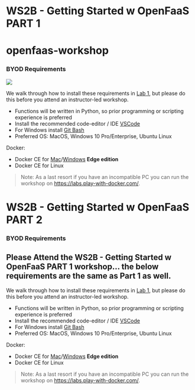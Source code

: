 # WS2B - Getting Started w OpenFaaS PART 1

# openfaas-workshop

### BYOD Requirements

![](https://github.com/openfaas/media/raw/master/OpenFaaS_Magnet_3_1_png.png)

We walk through how to install these requirements in [Lab 1](./lab1.md), but please do this before you attend an instructor-led workshop.

* Functions will be written in Python, so prior programming or scripting experience is preferred 
* Install the recommended code-editor / IDE [VSCode](https://code.visualstudio.com/download)
* For Windows install [Git Bash](https://git-scm.com/downloads)
* Preferred OS: MacOS, Windows 10 Pro/Enterprise, Ubuntu Linux

Docker:

* Docker CE for [Mac](https://store.docker.com/editions/community/docker-ce-desktop-mac)/[Windows](https://store.docker.com/editions/community/docker-ce-desktop-windows) **Edge edition**
* Docker CE for Linux

> Note: As a last resort if you have an incompatible PC you can run the workshop on https://labs.play-with-docker.com/.



# WS2B - Getting Started w OpenFaaS PART 2

### BYOD Requirements

## Please Attend the WS2B - Getting Started w OpenFaaS PART 1 workshop... the below requirements are the same as Part 1 as well.

We walk through how to install these requirements in [Lab 1](./lab1.md), but please do this before you attend an instructor-led workshop.

* Functions will be written in Python, so prior programming or scripting experience is preferred 
* Install the recommended code-editor / IDE [VSCode](https://code.visualstudio.com/download)
* For Windows install [Git Bash](https://git-scm.com/downloads)
* Preferred OS: MacOS, Windows 10 Pro/Enterprise, Ubuntu Linux

Docker:

* Docker CE for [Mac](https://store.docker.com/editions/community/docker-ce-desktop-mac)/[Windows](https://store.docker.com/editions/community/docker-ce-desktop-windows) **Edge edition**
* Docker CE for Linux

> Note: As a last resort if you have an incompatible PC you can run the workshop on https://labs.play-with-docker.com/.